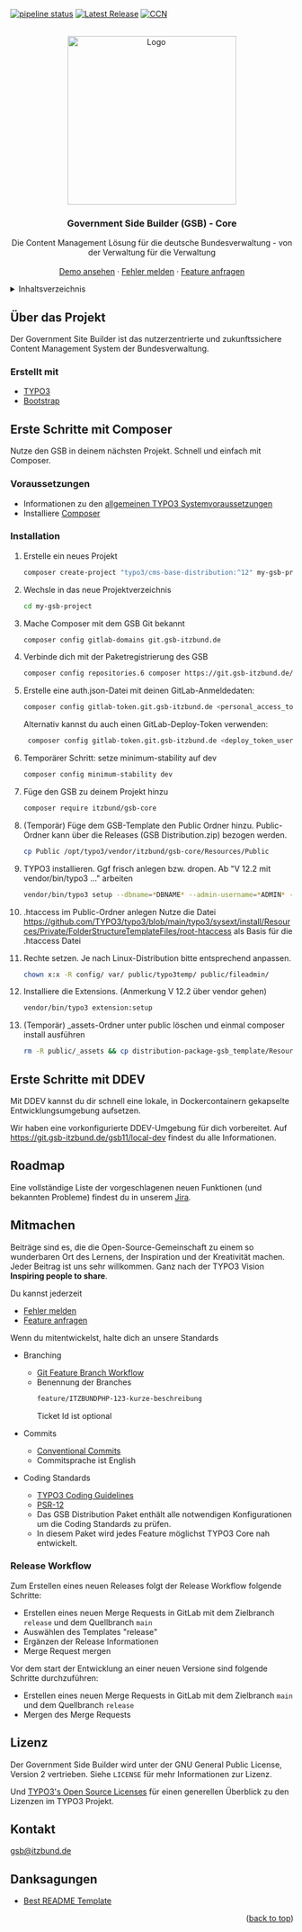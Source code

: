<a name="readme-top"></a>



<!-- PROJECT SHIELDS -->
[![pipeline status](https://git.gsb-itzbund.de/gsb11/extensions/gsb_core/badges/main/pipeline.svg)][pipeline-url]
[![Latest Release](https://git.gsb-itzbund.de/gsb11/extensions/gsb_core/-/badges/release.svg)][release-url]
[![CCN](https://git.gsb-itzbund.de/gsb11/extensions/gsb_core/-/raw/main/badge.svg)](https://git.gsb-itzbund.de/gsb11/extensions/gsb_core/-/blob/main/report.json)



<!-- PROJECT LOGO -->
<br />
<div align="center">
  <a href="https://git.gsb-itzbund.de/gsb11extensions/gsb_core">
    <img src="https://produkt.gsb.bund.de/SiteGlobals/Frontend/Images/logo.png?__blob=normal&v=1" alt="Logo" width="300">
  </a>

<h3 align="center">Government Side Builder (GSB) - Core</h3>

  <p align="center">
    Die Content Management Lösung für die deutsche Bundesverwaltung - von der Verwaltung für die Verwaltung
    <br />
    <br />
    <a href="https://demo.gsb-itzbund.de/">Demo ansehen</a>
    ·
    <a href="https://jira.powerofone.de/jira/secure/CreateIssue!default.jspa?pid=21636&issuetype=1">Fehler melden</a>
    ·
    <a href="https://jira.powerofone.de/jira/secure/CreateIssue.jspa?pid=21636&issuetype=10">Feature anfragen</a>
  </p>
</div>



<!-- TABLE OF CONTENTS -->
<details>
  <summary>Inhaltsverzeichnis</summary>
  <ol>
    <li><a href="#uber-das-projekt">Über das Projekt</a></li>
    <li><a href="#erste-schritte-mit-composer">Erste Schritte mit Composer</a></li>
    <li><a href="#erste-schritte-mit-ddev">Erste Schritte mit DDEV</a></li>
    <li><a href="#roadmap">Roadmap</a></li>
    <li><a href="#mitmachen">Mitmachen</a></li>
    <li><a href="#lizenz">Lizenz</a></li>
    <li><a href="#kontakt">Kontakt</a></li>
    <li><a href="#danksagungen">Danksagungen</a></li>
  </ol>
</details>



<!-- ABOUT THE PROJECT -->
## Über das Projekt

Der Government Site Builder ist das nutzerzentrierte und zukunftssichere Content Management System der Bundesverwaltung.


### Erstellt mit

* [TYPO3][typo3-url]
* [Bootstrap][bootstrap-url]



<!-- GETTING STARTED -->
## Erste Schritte mit Composer

Nutze den GSB in deinem nächsten Projekt. Schnell und einfach mit Composer.


### Voraussetzungen

- Informationen zu den [allgemeinen TYPO3 Systemvoraussetzungen][typo3-requirements-url]
- Installiere [Composer][composer-url]


### Installation

1. Erstelle ein neues Projekt
   ```sh
   composer create-project "typo3/cms-base-distribution:^12" my-gsb-project
   ```
1. Wechsle in das neue Projektverzeichnis
   ```sh
   cd my-gsb-project
   ```
1. Mache Composer mit dem GSB Git bekannt
   ```sh
   composer config gitlab-domains git.gsb-itzbund.de
   ```
1. Verbinde dich mit der Paketregistrierung des GSB
   ```sh
   composer config repositories.6 composer https://git.gsb-itzbund.de/api/v4/group/6/-/packages/composer/
   ```
1. Erstelle eine auth.json-Datei mit deinen GitLab-Anmeldedaten:
   ```sh
   composer config gitlab-token.git.gsb-itzbund.de <personal_access_token>
   ```
   Alternativ kannst du auch einen GitLab-Deploy-Token verwenden:
   ```sh
    composer config gitlab-token.git.gsb-itzbund.de <deploy_token_username> <deploy_token>
    ```
1. Temporärer Schritt: setze minimum-stability auf dev
   ```sh
   composer config minimum-stability dev
   ```
1. Füge den GSB zu deinem Projekt hinzu
   ```sh
   composer require itzbund/gsb-core
   ```

1. (Temporär) Füge dem GSB-Template den Public Ordner hinzu. Public-Ordner kann über die Releases (GSB Distribution.zip) bezogen werden.
   ```sh
   cp Public /opt/typo3/vendor/itzbund/gsb-core/Resources/Public
   ```

1. TYPO3 installieren. Ggf frisch anlegen bzw. dropen. Ab "V 12.2 mit vendor/bin/typo3 ..." arbeiten
   ```sh
   vendor/bin/typo3 setup --dbname=*DBNAME* --admin-username=*ADMIN* --admin-user-password=*PASSWORD*
   ```
1. .htaccess im Public-Ordner anlegen
Nutze die Datei https://github.com/TYPO3/typo3/blob/main/typo3/sysext/install/Resources/Private/FolderStructureTemplateFiles/root-htaccess als Basis für die .htaccess Datei
1. Rechte setzen. Je nach Linux-Distribution bitte entsprechend anpassen.
    ```sh
   chown x:x -R config/ var/ public/typo3temp/ public/fileadmin/
   ```
1. Installiere die Extensions. (Anmerkung V 12.2 über vendor gehen)
   ```sh
   vendor/bin/typo3 extension:setup
   ```
1. (Temporär) _assets-Ordner unter public löschen und einmal composer install ausführen
   ```sh
   rm -R public/_assets && cp distribution-package-gsb_template/Resources/Public/ /opt/typo3/vendor/itzbund/gsb-core/Resources/ -R
   ```


<!-- GETTING STARTED -->
## Erste Schritte mit DDEV

Mit DDEV kannst du dir schnell eine lokale, in Dockercontainern gekapselte Entwicklungsumgebung aufsetzen.

Wir haben eine vorkonfigurierte DDEV-Umgebung für dich vorbereitet. Auf https://git.gsb-itzbund.de/gsb11/local-dev findest du alle Informationen.



<!-- ROADMAP -->
## Roadmap

Eine vollständige Liste der vorgeschlagenen neuen Funktionen (und bekannten Probleme) findest du in unserem [Jira][jira-backlog-url].



<!-- CONTRIBUTING -->
## Mitmachen

Beiträge sind es, die die Open-Source-Gemeinschaft zu einem so wunderbaren Ort des Lernens, der Inspiration und der Kreativität machen. Jeder Beitrag ist uns sehr willkommen. Ganz nach der TYPO3 Vision **Inspiring people to share**.

Du kannst jederzeit
- [Fehler melden][jira-bug-url]
- [Feature anfragen][jira-story-url]

Wenn du mitentwickelst, halte dich an unsere Standards
- Branching
  - [Git Feature Branch Workflow][git-workflow-url]
  - Benennung der Branches
     ```sh
     feature/ITZBUNDPHP-123-kurze-beschreibung
     ````
     Ticket Id ist optional
- Commits
  - [Conventional Commits][conventionalcommits-url]
  - Commitsprache ist English

- Coding Standards
  - [TYPO3 Coding Guidelines][typo3-coding-guidelines-url]
  - [PSR-12][psr12-url]
  - Das GSB Distribution Paket enthält alle notwendigen Konfigurationen um die Coding Standards zu prüfen.
  - In diesem Paket wird jedes Feature möglichst TYPO3 Core nah entwickelt.

### Release Workflow
Zum Erstellen eines neuen Releases folgt der Release Workflow folgende Schritte:
- Erstellen eines neuen Merge Requests in GitLab mit dem Zielbranch `release` und dem Quellbranch `main`
- Auswählen des Templates "release"
- Ergänzen der Release Informationen
- Merge Request mergen

Vor dem start der Entwicklung an einer neuen Versione sind folgende Schritte durchzuführen:
- Erstellen eines neuen Merge Requests in GitLab mit dem Zielbranch `main` und dem Quellbranch `release`
- Mergen des Merge Requests


<!-- LICENSE -->
## Lizenz

Der Government Side Builder wird unter der GNU General Public License, Version 2 vertrieben. Siehe `LICENSE` für mehr Informationen zur Lizenz.

Und [TYPO3's Open Source Licenses][typo3-licenses-url] für einen generellen Überblick zu den Lizenzen im TYPO3 Projekt.



<!-- CONTACT -->
## Kontakt

gsb@itzbund.de



<!-- ACKNOWLEDGMENTS -->
## Danksagungen

* [Best README Template](https://github.com/othneildrew/Best-README-Template)

<p align="right">(<a href="#readme-top">back to top</a>)</p>



<!-- MARKDOWN LINKS & IMAGES -->
<!-- https://www.markdownguide.org/basic-syntax/#reference-style-links -->
[bootstrap-url]: https://getbootstrap.com
[composer-url]: https://getcomposer.org/
[conventionalcommits-url]: https://www.conventionalcommits.org/en/v1.0.0/
[git-workflow-url]: https://www.atlassian.com/git/tutorials/comparing-workflows/feature-branch-workflow
[jira-backlog-url]: https://jira.powerofone.de/jira/secure/RapidBoard.jspa?rapidView=2924&projectKey=ITZBUNDPHP&view=planning&issueLimit=100
[jira-bug-url]: https://jira.powerofone.de/jira/secure/CreateIssue!default.jspa?pid=21636&issuetype=1
[jira-story-url]: https://jira.powerofone.de/jira/secure/CreateIssue.jspa?pid=21636&issuetype=10
[pipeline-url]: https://git.gsb-itzbund.de/gsb11/distribution-package-gsb_template/-/commits/main
[release-url]: https://git.gsb-itzbund.de/gsb11/distribution-package-gsb_template/-/releases
[typo3-url]: https://get.typo3.org/
[typo3-licenses-url]: https://typo3.org/project/licenses
[typo3-requirements-url]: https://get.typo3.org/version/12#system-requirements
[typo3-coding-guidelines-url]: https://docs.typo3.org/m/typo3/reference-coreapi/master/en-us/CodingGuidelines/Index.html
[psr12-url]: https://www.php-fig.org/psr/psr-12/

